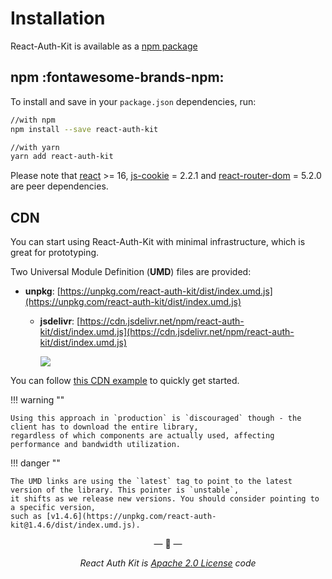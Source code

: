 # Installation

React-Auth-Kit is available as a [npm package](https://www.npmjs.com/package/react-auth-kit)

<div data-ea-publisher="authkitarkadipme" data-ea-type="text" data-ea-keywords="web|react|javascript|python|database|node|mongo" id="installation"></div>

## npm :fontawesome-brands-npm:

To install and save in your `package.json` dependencies, run:

```bash
//with npm
npm install --save react-auth-kit

//with yarn
yarn add react-auth-kit
```

Please note that [react](https://www.npmjs.com/package/react) >= 16,
[js-cookie](https://www.npmjs.com/package/js-cookie) = 2.2.1 and
[react-router-dom](https://www.npmjs.com/package/react-router-dom) = 5.2.0 are peer dependencies.

## CDN

You can start using React-Auth-Kit with minimal infrastructure, which is great for prototyping.

Two Universal Module Definition (**UMD**) files are provided:

- **unpkg**: [https://unpkg.com/react-auth-kit/dist/index.umd.js](https://unpkg.com/react-auth-kit/dist/index.umd.js)
  - **jsdelivr**: [https://cdn.jsdelivr.net/npm/react-auth-kit/dist/index.umd.js](https://cdn.jsdelivr.net/npm/react-auth-kit/dist/index.umd.js)

    [![](https://data.jsdelivr.com/v1/package/npm/react-auth-kit/badge)](https://www.jsdelivr.com/package/npm/react-auth-kit)

You can follow [this CDN example](https://github.com/react-auth-kit/react-auth-kit/tree/master/examples/cdn)
to quickly get started.

!!! warning ""

    Using this approach in `production` is `discouraged` though - the client has to download the entire library,
    regardless of which components are actually used, affecting performance and bandwidth utilization.

!!! danger ""

    The UMD links are using the `latest` tag to point to the latest version of the library. This pointer is `unstable`,
    it shifts as we release new versions. You should consider pointing to a specific version,
    such as [v1.4.6](https://unpkg.com/react-auth-kit@1.4.6/dist/index.umd.js).

<p align="center">&mdash; 🔑  &mdash;</p>
<p align="center"><i>React Auth Kit is <a href="https://github.com/react-auth-kit/react-auth-kit/blob/master/LICENSE">
Apache 2.0 License</a> code</i></p>
